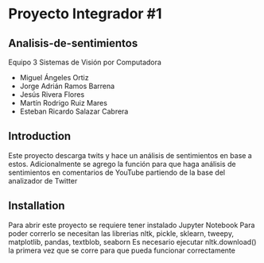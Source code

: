 ﻿# Proyecto Integrador #1
 ## Analisis-de-sentimientos
Equipo 3 
Sistemas de Visión por Computadora

- Miguel Ángeles Ortiz
- Jorge Adrián Ramos Barrena
- Jesús Rivera Flores
- Martín Rodrigo Ruiz Mares
- Esteban Ricardo Salazar Cabrera

## Introduction
Este proyecto descarga twits y hace un análisis de sentimientos en base a estos. Adicionalmente se agrego la función para que haga análisis de sentimientos en comentarios de YouTube partiendo de la base del analizador de Twitter

## Installation
Para abrir este proyecto se requiere tener instalado Jupyter Notebook
Para poder correrlo se necesitan las librerias nltk, pickle, sklearn, tweepy, matplotlib, pandas, textblob, seaborn
Es necesario ejecutar nltk.download() la primera vez que se corre para que pueda funcionar correctamente
